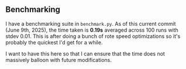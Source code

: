 ## Benchmarking

I have a benchmarking suite in `benchmark.py`. As of this current commit (June 9th, 2025), the time taken is **0.19s** averaged across 100 runs with stdev 0.01. This is after doing a bunch of rote speed optimizations so it's probably the quickest I'd get for a while.

I want to have this here so that I can ensure that the time does not massively balloon with future modifications.
